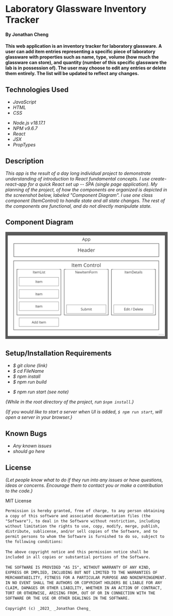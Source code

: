 # Laboratory Glassware Inventory Tracker

#### By Jonathan Cheng

#### This web application is an inventory tracker for laboratory glassware. A user can add item entries representing a specific piece of laboratory glassware with properties such as name, type, volume (how much the glassware can store), and quantity (number of this specific glassware the lab is in possession of). The user may choose to edit any entries or delete them entirely. The list will be updated to reflect any changes.

## Technologies Used

- _JavaScript_
- _HTML_
- _CSS_
<!-- - _Bootstrap_ -->
- _Node.js v18.17.1_
- _NPM v9.6.7_
- _React_
- _JSX_
- _PropTypes_

## Description

_This app is the result of a day long individual project to demonstrate understanding of introduction to React fundamental concepts. I use create-react-app for a quick React set up -- SPA (single page application). My planning of the project, of how the components are organized is depicted in the screenshot below, labeled "Component Diagram". I use one class component (ItemControl) to handle state and all state changes. The rest of the components are functional, and do not directly manipulate state._

## Component Diagram

<img src="./src/img/component diagram.jpg">

## Setup/Installation Requirements

- _$ git clone (link)_
- _$ cd FileName_
- _$ npm install_
- _$ npm run build_
<!-- - _$ npm run lint_ -->
- _$ npm run start (see note)_

_{While in the root directory of the project, run `$npm install`.}_

_{If you would like to start a server when UI is added, `$ npm run start`, will open a server in your browser.}_

## Known Bugs

- _Any known issues_
- _should go here_

## License

_{Let people know what to do if they run into any issues or have questions, ideas or concerns. Encourage them to contact you or make a contribution to the code.}_

MIT License

```
Permission is hereby granted, free of charge, to any person obtaining a copy of this software and associated documentation files (the "Software"), to deal in the Software without restriction, including without limitation the rights to use, copy, modify, merge, publish, distribute, sublicense, and/or sell copies of the Software, and to permit persons to whom the Software is furnished to do so, subject to the following conditions:

The above copyright notice and this permission notice shall be included in all copies or substantial portions of the Software.

THE SOFTWARE IS PROVIDED "AS IS", WITHOUT WARRANTY OF ANY KIND, EXPRESS OR IMPLIED, INCLUDING BUT NOT LIMITED TO THE WARRANTIES OF MERCHANTABILITY, FITNESS FOR A PARTICULAR PURPOSE AND NONINFRINGEMENT. IN NO EVENT SHALL THE AUTHORS OR COPYRIGHT HOLDERS BE LIABLE FOR ANY CLAIM, DAMAGES OR OTHER LIABILITY, WHETHER IN AN ACTION OF CONTRACT, TORT OR OTHERWISE, ARISING FROM, OUT OF OR IN CONNECTION WITH THE SOFTWARE OR THE USE OR OTHER DEALINGS IN THE SOFTWARE.

Copyright (c) _2023_ _Jonathan Cheng_
```
